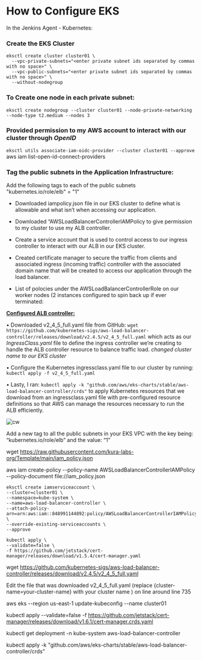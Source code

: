 # How to Configure EKS

In the Jenkins Agent - Kubernetes:

### Create the EKS Cluster

```
eksctl create cluster cluster01 \
  --vpc-private-subnets="<enter private subnet ids separated by commas with no space>" \
  --vpc-public-subnets="<enter private subnet ids separated by commas with no space>" \
  --without-nodegroup
```

### To Create one node in each private subnet:

```
eksctl create nodegroup --cluster cluster01 --node-private-networking --node-type t2.medium --nodes 3
```

### Provided permission to my AWS account to interact with our cluster through *OpenID*

`eksctl utils associate-iam-oidc-provider --cluster cluster01 --approve
`aws iam list-open-id-connect-providers

###  Tag the public subnets in the Application Infrastructure:

Add the following tags to each of the public subnets  "kubernetes.io/role/elb" = "1"

* Downloaded iampolicy.json file in our EKS cluster to define what is allowable and what isn’t when accessing our application. 

* Downloaded “AWSLoadBalancerControllerIAMPolicy to give permission to my cluster to use my ALB controller.

* Create a service account that is used to control access to our ingress controller to interact with our ALB in our EKS cluster.

* Created certificate manager to secure the traffic from clients and associated ingress (incoming traffic) controller with the associated domain name that will be created to access our application through the load balancer.

* List of polocies under the AWSLoadBalancerControllerRole on our worker nodes (2 instances configured to spin back up if ever terminated:

**<ins> Configured ALB controller:</ins>**

•	Downloaded v2_4_5_full.yaml file from GitHub: 
```wget https://github.com/kubernetes-sigs/aws-load-balancer-controller/releases/download/v2.4.5/v2_4_5_full.yaml``` which acts as our *IngressClass.yaml* file to define the ingress controller we’re creating to handle the ALB controller resource to balance traffic load. *changed cluster name to our EKS cluster*

•	Configure the Kubernetes ingressclass.yaml file to our cluster by running: ```kubectl apply -f v2_4_5_full.yaml```

•	Lasty, I ran: ```kubectl apply -k "github.com/aws/eks-charts/stable/aws-load-balancer-controller/crds"``` to apply Kubernetes resources that we download from an ingressclass.yaml file with pre-configured resource definitions so that AWS can manage the resources necessary to run the ALB efficiently.

![cw](Deployment9Img/load_balancer.png)</ins>






Add a new tag to all the public subnets in your EKS VPC with the key being: “kubernetes.io/role/elb” and the value: “1”

wget https://raw.githubusercontent.com/kura-labs-org/Template/main/iam_policy.json

aws iam create-policy --policy-name AWSLoadBalancerControllerIAMPolicy --policy-document file://iam_policy.json

```
eksctl create iamserviceaccount \
--cluster=cluster01 \
--namespace=kube-system \
--name=aws-load-balancer-controller \
--attach-policy-arn=arn:aws:iam::848991144892:policy/AWSLoadBalancerControllerIAMPolicy \
--override-existing-serviceaccounts \
--approve
```

```
kubectl apply \
--validate=false \
-f https://github.com/jetstack/cert-manager/releases/download/v1.5.4/cert-manager.yaml
```

wget https://github.com/kubernetes-sigs/aws-load-balancer-controller/releases/download/v2.4.5/v2_4_5_full.yaml

Edit the file that was downloaded v2_4_5_full.yaml (replace {cluster-name=your-cluster-name} with your cluster name ) on line around line 735

aws eks --region us-east-1 update-kubeconfig --name cluster01

kubectl apply --validate=false -f https://github.com/jetstack/cert-manager/releases/download/v1.6.1/cert-manager.crds.yaml

kubectl get deployment -n kube-system aws-load-balancer-controller

kubectl apply -k "github.com/aws/eks-charts/stable/aws-load-balancer-controller/crds"







